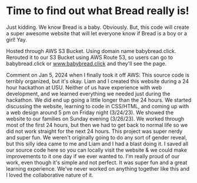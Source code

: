 # Time to find out what Bread really is!

Just kidding. We know Bread is a baby. Obviously. But, this code will create a super awesome website that will let everyone know if Bread is a boy or a girl! Yay.

Hosted through AWS S3 Bucket. Using domain name babybread.click. Rerouted it to our S3 Bucket using AWS Route 53, so users can go to babybread.click or www.babybread.click and they'll see the page.


Comment on Jan 5, 2024 when I finally took it off AWS:
This source code is terribly organized, but it's okay. Liam and I created this website during a 24 hour hackathon at USU. Neither of us have experience with web development, and we learned everything we needed just during the hackathon. We did end up going a little longer than the 24 hours. We started discussing the website, learning to code in CSS/HTML, and coming up with a web design around 5 pm on Friday night (3/24/23). We showed the website to our families on Sunday evening (3/26/23). We worked through most of the first 24 hours, but then we had to get back to normal life so we did not work straight for the next 24 hours. This project was super nerdy and super fun. We weren't originally going to do any sort of gender reveal, but this silly idea came to me and Liam and I had a blast doing it. I saved all our source code here so you can locally visit the website & we could make improvements to it one day if we ever wanted to. I'm really proud of our work, even though it's simple and not perfect. It was super fun and a great learning experience. We've never worked on anything together like this and I loved the collaborative nature of it. 
